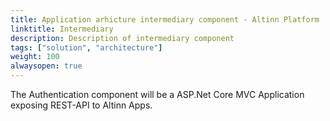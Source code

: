 ```yaml
---
title: Application arhicture intermediary component - Altinn Platform
linktitle: Intermediary
description: Description of intermediary component
tags: ["solution", "architecture"]
weight: 100
alwaysopen: true
---
```


The Authentication component will be a ASP.Net Core MVC Application exposing REST-API to Altinn Apps.